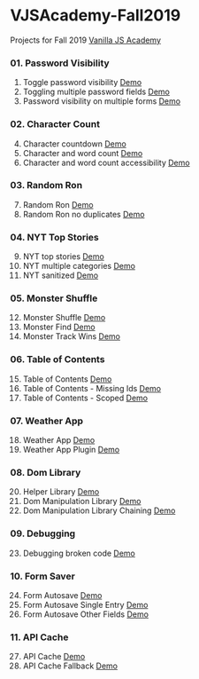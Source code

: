 # VJSAcademy-Fall2019

Projects for Fall 2019 [Vanilla JS Academy](https://vanillajsacademy.com/)


### 01. Password Visibility
01. Toggle password visibility [Demo](https://letioneill.github.io/VJSAcademy-Fall2019/01_password-visibility/01-toggle-password-visibility.html)
02. Toggling multiple password fields [Demo](https://letioneill.github.io/VJSAcademy-Fall2019/01_password-visibility/02-password-visibility-multiple-fields.html)
03. Password visibility on multiple forms [Demo](https://letioneill.github.io/VJSAcademy-Fall2019/01_password-visibility/03-password-visibility-multiple-forms.html)

### 02. Character Count
04. Character countdown [Demo](https://letioneill.github.io/VJSAcademy-Fall2019/02_character-count/04-character-count.html)
05. Character and word count [Demo](https://letioneill.github.io/VJSAcademy-Fall2019/02_character-count/05-character-and-word-count.html)
06. Character and word count accessibility [Demo](https://letioneill.github.io/VJSAcademy-Fall2019/02_character-count/06-character-and-word-count-accessibility.html)

### 03. Random Ron
07. Random Ron [Demo](https://letioneill.github.io/VJSAcademy-Fall2019/03_random-ron/07-random-ron.html)
08. Random Ron no duplicates [Demo](https://letioneill.github.io/VJSAcademy-Fall2019/03_random-ron/08-random-ron-no-duplicates.html)

### 04. NYT Top Stories
09. NYT top stories [Demo](https://letioneill.github.io/VJSAcademy-Fall2019/04_nyt-news/09-nyt-what-to-read.html)
10. NYT multiple categories [Demo](https://letioneill.github.io/VJSAcademy-Fall2019/04_nyt-news/10-nyt-multiple-categories.html)
11. NYT sanitized  [Demo](https://letioneill.github.io/VJSAcademy-Fall2019/04_nyt-news/11-nyt-sanitized.html)

### 05. Monster Shuffle
12. Monster Shuffle  [Demo](https://letioneill.github.io/VJSAcademy-Fall2019/05_monster-shuffle/12-monster-shuffle.html)
13. Monster Find  [Demo](https://letioneill.github.io/VJSAcademy-Fall2019/05_monster-shuffle/13-monster-find.html)
14. Monster Track Wins  [Demo](https://letioneill.github.io/VJSAcademy-Fall2019/05_monster-shuffle/14-monster-track-wins.html)

### 06. Table of Contents
15. Table of Contents  [Demo](https://letioneill.github.io/VJSAcademy-Fall2019/06_table-of-contents/15-table-of-contents.html)
16. Table of Contents - Missing Ids  [Demo](https://letioneill.github.io/VJSAcademy-Fall2019/06_table-of-contents/16-table-of-contents-missing-ids.html)
17. Table of Contents - Scoped  [Demo](https://letioneill.github.io/VJSAcademy-Fall2019/06_table-of-contents/17-table-of-contents-iffe.html)

### 07. Weather App
18. Weather App  [Demo](https://letioneill.github.io/VJSAcademy-Fall2019/07_weather/18-weather-app.html)
19. Weather App Plugin  [Demo](https://letioneill.github.io/VJSAcademy-Fall2019/07_weather/19-weather-app-plugin.html)

### 08. Dom Library
20. Helper Library  [Demo](https://letioneill.github.io/VJSAcademy-Fall2019/08_helper-library/20-helper-library.html)
21. Dom Manipulation Library  [Demo](https://letioneill.github.io/VJSAcademy-Fall2019/08_helper-library/21-dom-manipulation-library.html)
22. Dom Manipulation Library Chaining  [Demo](https://letioneill.github.io/VJSAcademy-Fall2019/08_helper-library/22-dom-manipulation-library-chaining.html)

### 09. Debugging
23. Debugging broken code  [Demo](https://letioneill.github.io/VJSAcademy-Fall2019/09_debugging/23-debugging-broken-code.html)

### 10. Form Saver
24. Form Autosave [Demo](https://letioneill.github.io/VJSAcademy-Fall2019/10_form-saver/24-form-autosave.html)
25. Form Autosave Single Entry [Demo](https://letioneill.github.io/VJSAcademy-Fall2019/10_form-saver/25-form-autosave-single-entry.html)
26. Form Autosave Other Fields [Demo](https://letioneill.github.io/VJSAcademy-Fall2019/10_form-saver/26-form-autosave-other-fields.html)

### 11. API Cache
27. API Cache [Demo](https://letioneill.github.io/VJSAcademy-Fall2019/11_api-cache/27-api-cache.html)
28. API Cache Fallback [Demo](https://letioneill.github.io/VJSAcademy-Fall2019/11_api-cache/28-api-cache-fallback.html)
